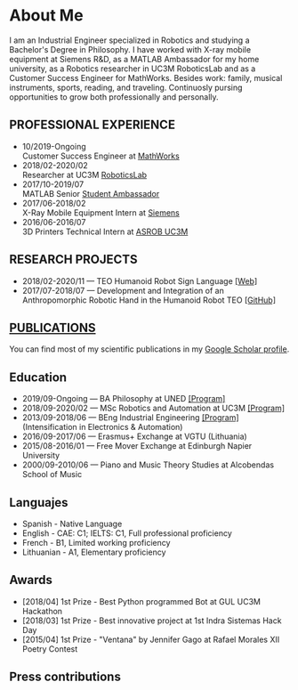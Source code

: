 # About Me

I am an Industrial Engineer specialized in Robotics and studying a Bachelor's Degree in Philosophy. I have worked with X-ray mobile equipment at Siemens R&D, as a MATLAB Ambassador for my home university, as a Robotics researcher in UC3M RoboticsLab and as a Customer Success Engineer for MathWorks. Besides work: family, musical instruments, sports, reading, and traveling. Continuosly pursing opportunities to grow both professionally and personally.


## PROFESSIONAL EXPERIENCE

* 10/2019-Ongoing <br>
Customer Success Engineer at [MathWorks](https://es.mathworks.com/) <br>
* 2018/02-2020/02 <br>
Researcher at UC3M [RoboticsLab](http://roboticslab.uc3m.es/roboticslab/) <br>
* 2017/10-2019/07 <br>
MATLAB Senior [Student Ambassador](https://es.mathworks.com/academia/students/student-ambassadors.html) <br>
* 2017/06-2018/02 <br>
X-Ray Mobile Equipment Intern at [Siemens](https://www.siemens-healthineers.com/es) <br>
* 2016/06-2016/07 <br>
3D Printers Technical Intern at [ASROB UC3M](https://asrob.uc3m.es/)

## RESEARCH PROJECTS

* 2018/02-2020/11 — TEO Humanoid Robot Sign Language [[Web]](http://roboticslab.uc3m.es/roboticslab/robottypeandapp/robot-sign-language) <br>
* 2017/07-2018/07 — Development and Integration of an Anthropomorphic Robotic Hand in the Humanoid Robot TEO [[GitHub]](https://github.com/roboticslab-uc3m/Dextra)

## [PUBLICATIONS](papers.html)

You can find most of my scientific publications in my [Google Scholar profile](https://scholar.google.es/citations?user=8wrwg4sAAAAJ&hl=es&authuser=1).


## Education

* 2019/09-Ongoing — BA Philosophy at UNED [[Program]](http://portal.uned.es/portal/page?_pageid=93,71398199&_dad=portal&_schema=PORTAL&idTitulacion=7001) <br>
* 2018/09-2020/02 — MSc Robotics and Automation at UC3M [[Program]](https://www.uc3m.es/master/robotics#curriculum) <br>
* 2013/09-2018/06 — BEng Industrial Engineering [[Program]](https://www.uc3m.es/bachelor-degree/industrial-technologies#program_previousprogram) <br>
  (Intensification in Electronics & Automation) <br>
* 2016/09-2017/06 — Erasmus+ Exchange at VGTU (Lithuania) <br>
* 2015/08-2016/01 — Free Mover Exchange at Edinburgh Napier University <br>
* 2000/09-2010/06 — Piano and Music Theory Studies at Alcobendas School of Music

## Languajes
* Spanish - Native Language
* English - CAE: C1; IELTS: C1, Full professional proficiency
* French - B1, Limited working proficiency
* Lithuanian - A1, Elementary proficiency

## Awards
* [2018/04] 1st Prize - Best Python programmed Bot at GUL UC3M Hackathon
* [2018/03] 1st Prize - Best innovative project at 1st Indra Sistemas Hack Day
* [2015/04] 1st Prize - "Ventana" by Jennifer Gago at Rafael Morales XII Poetry Contest

## Press contributions

